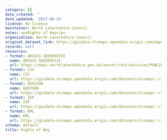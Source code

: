 ```yaml
---
category: []
date_created: ''
date_updated: '2017-05-23'
license: No licence
maintainer: North Lanarkshire Council
notes: <p>Rights of Way</p>
organization: North Lanarkshire Council
original_dataset_link: https://gisdata-nlcmaps.opendata.arcgis.com/maps/nlcmaps::rights-of-way
records: null
resources:
- format: ARCGIS GEOSERVICE
  name: ARCGIS GEOSERVICE
  url: https://maps.northlanarkshire.gov.uk/server/rest/services/PUBLIC/OPEN_DATA_LAYERS/FeatureServer/13
- format: CSV
  name: CSV
  url: https://gisdata-nlcmaps.opendata.arcgis.com/datasets/nlcmaps::rights-of-way.csv?outSR=%7B%22latestWkid%22%3A27700%2C%22wkid%22%3A27700%7D
- format: GEOJSON
  name: GEOJSON
  url: https://gisdata-nlcmaps.opendata.arcgis.com/datasets/nlcmaps::rights-of-way.geojson?outSR=%7B%22latestWkid%22%3A27700%2C%22wkid%22%3A27700%7D
- format: ZIP
  name: ZIP
  url: https://gisdata-nlcmaps.opendata.arcgis.com/datasets/nlcmaps::rights-of-way.zip?outSR=%7B%22latestWkid%22%3A27700%2C%22wkid%22%3A27700%7D
- format: KML
  name: KML
  url: https://gisdata-nlcmaps.opendata.arcgis.com/datasets/nlcmaps::rights-of-way.kml?outSR=%7B%22latestWkid%22%3A27700%2C%22wkid%22%3A27700%7D
schema: default
title: Rights of Way
---
```

